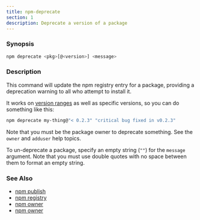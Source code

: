 ```yaml
---
title: npm-deprecate
section: 1
description: Deprecate a version of a package
---
```


### Synopsis

```bash
npm deprecate <pkg>[@<version>] <message>
```

### Description

This command will update the npm registry entry for a package, providing a
deprecation warning to all who attempt to install it.

It works on [version ranges](https://semver.npmjs.com/) as well as specific
versions, so you can do something like this:

```bash
npm deprecate my-thing@"< 0.2.3" "critical bug fixed in v0.2.3"
```

Note that you must be the package owner to deprecate something.  See the
`owner` and `adduser` help topics.

To un-deprecate a package, specify an empty string (`""`) for the `message` 
argument. Note that you must use double quotes with no space between them to 
format an empty string.

### See Also

* [npm publish](/commands/npm-publish)
* [npm registry](/using-npm/registry)
* [npm owner](/cli-commands/owner)
* [npm owner](/cli-commands/adduser)
